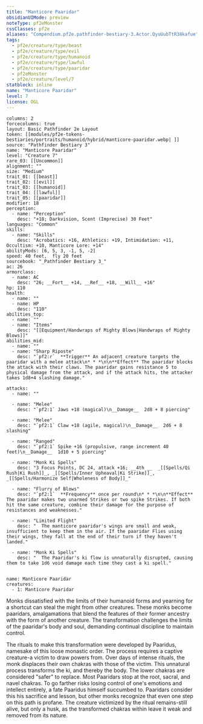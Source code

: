 ```yaml
---
title: "Manticore Paaridar"
obsidianUIMode: preview
noteType: pf2eMonster
cssClasses: pf2e
aliases: "Compendium.pf2e.pathfinder-bestiary-3.Actor.QyuUubTtR38kafue" 
tags:
  - pf2e/creature/type/beast
  - pf2e/creature/type/evil
  - pf2e/creature/type/humanoid
  - pf2e/creature/type/lawful
  - pf2e/creature/type/paaridar
  - pf2eMonster
  - pf2e/creature/level/7
statblock: inline
name: "Manticore Paaridar"
level: 7
license: OGL
---
```


```statblock
columns: 2
forcecolumns: true
layout: Basic Pathfinder 2e Layout
token: [[modules/pf2e-tokens-bestiaries/portraits/humanoid/hybrid/manticore-paaridar.webp| ]]
source: "Pathfinder Bestiary 3"
name: "Manticore Paaridar"
level: "Creature 7"
rare_03: [[Uncommon]]
alignment: ""
size: "Medium"
trait_01: [[beast]]
trait_02: [[evil]]
trait_03: [[humanoid]]
trait_04: [[lawful]]
trait_05: [[paaridar]]
modifier: 18
perception:
  - name: "Perception"
    desc: "+18; Darkvision, Scent (Imprecise) 30 Feet"
languages: "Common"
skills:
  - name: "Skills"
    desc: "Acrobatics: +16, Athletics: +19, Intimidation: +11, Occultism: +10, Manticore Lore: +14"
abilityMods: [6, 5, 3, -1, 5, -2]
speed: 40 feet,  fly 20 feet
sourcebook: "_Pathfinder Bestiary 3_"
ac: 26
armorclass:
  - name: AC
    desc: "26; __Fort__ +14, __Ref__ +18, __Will__ +16"
hp: 110
health:
  - name: ""
  - name: HP
    desc: "110"
abilities_top:
  - name: ""
  - name: "Items"
    desc: "[[Equipment/Handwraps of Mighty Blows|Handwraps of Mighty Blows]]"
abilities_mid:
  - name: ""
  - name: "Sharp Riposte"
    desc: "`pf2:r`  **Trigger** An adjacent creature targets the paaridar with a melee attack\n* * *\n\n**Effect** The paaridar blocks the attack with their claws. The paaridar gains resistance 5 to physical damage from the attack, and if the attack hits, the attacker takes 1d8+4 slashing damage."

attacks:
  - name: ""

  - name: "Melee"
    desc: "`pf2:1` Jaws +18 (magical)\n__Damage__  2d8 + 8 piercing"

  - name: "Melee"
    desc: "`pf2:1` Claw +18 (agile, magical)\n__Damage__  2d6 + 8 slashing"

  - name: "Ranged"
    desc: "`pf2:1` Spike +16 (propulsive, range increment 40 feet)\n__Damage__  1d10 + 5 piercing"

  - name: "Monk Ki Spells"
    desc: "3 Focus Points, DC 24, attack +16; __4th __  _[[Spells/Qi Rush|Ki Rush]]_, _[[Spells/Inner Upheaval|Ki Strike]]_, _[[Spells/Harmonize Self|Wholeness of Body]]_"

  - name: "Flurry of Blows"
    desc: "`pf2:1`  **Frequency** once per round\n* * *\n\n**Effect** The paaridar makes two unarmed Strikes or two spike Strikes. If both hit the same creature, combine their damage for the purpose of resistances and weaknesses."

  - name: "Limited Flight"
    desc: "  The manticore paaridar's wings are small and weak, insufficient to keep them in the air. If the paaridar Flies using their wings, they fall at the end of their turn if they haven't landed."

  - name: "Monk Ki Spells"
    desc: "  The Paaridar's ki flow is unnaturally disrupted, causing them to take 1d6 void damage each time they cast a ki spell."
 
```

```encounter-table
name: Manticore Paaridar
creatures:
  - 1: Manticore Paaridar
```



Monks dissatisfied with the limits of their humanoid forms and yearning for a shortcut can steal the might from other creatures. These monks become paaridars, amalgamations that blend the features of their former ancestry with the form of another creature. The transformation challenges the limits of the paaridar's body and soul, demanding continual discipline to maintain control.

The rituals to make this transformation were developed by Paaridus, namesake of this loose monastic order. The process requires a captive creature-a victim to draw powers from. Over days of intense rituals, the monk displaces their own chakras with those of the victim. This unnatural process transforms the ki, and thereby the body. The lower chakras are considered "safer" to replace. Most Paaridars stop at the root, sacral, and navel chakras. To go farther risks losing control of one's emotions and intellect entirely, a fate Paaridus himself succumbed to. Paaridars consider this his sacrifice and lesson, but other monks recognize that even one step on this path is profane. The creature victimized by the ritual remains-still alive, but only a husk, as the transformed chakras within leave it weak and removed from its nature.
